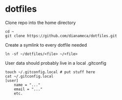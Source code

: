 # dotfiles

Clone repo into the home directory
```
cd ~
git clone https://github.com/dianameca/dotfiles.git
```

Create a symlink to every dotfile needed
```
ln -sf ~/dotfiles/<file> ~/<file>
```

User data should probably live in a local .gitconfig
```
touch ~/.gitconfig.local # put stuff here
cat ~/.gitconfig.local
[user]
    name = "..."
    email = "..."
    etc.
```